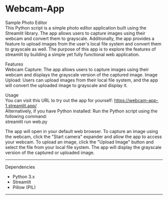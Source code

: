 # Webcam-App

Sample Photo Editor<br>
This Python script is a simple photo editor application built using the Streamlit library. The app allows users to capture images using their webcam and convert them to grayscale. Additionally, the app provides a feature to upload images from the user's local file system and convert them to grayscale as well. The purpose of this app is to explore the features of streamlit by building a simple yet fully functional web application.

Features<br>
Webcam Capture: The app allows users to capture images using their webcam and displays the grayscale version of the captured image.
Image Upload: Users can upload images from their local file system, and the app will convert the uploaded image to grayscale and display it.

Usage<br>
You can visit this URL to try out the app for yourself: https://webcam-app-1.streamlit.app/<br>
Alternatively, if you have Python installed:
Run the Python script using the following command:<br>
streamlit run web.py

The app will open in your default web browser.
To capture an image using the webcam, click the "Start camera" expander and allow the app to access your webcam.
To upload an image, click the "Upload Image" button and select the file from your local file system.
The app will display the grayscale version of the captured or uploaded image.
<hr>
Dependencies
<ul>
<li>Python 3.x</li>
<li>Streamlit</li>
<li>Pillow (PIL)</li>
</ul><hr>
